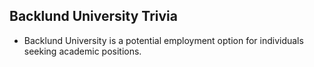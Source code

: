## Backlund University Trivia 

* Backlund University is a potential employment option for individuals seeking academic positions. 
